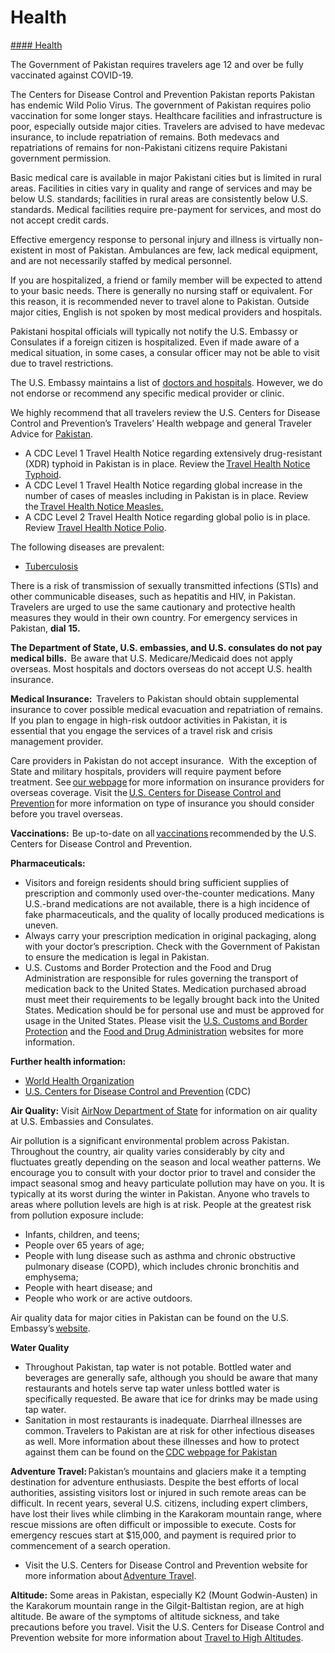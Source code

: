 # Health

[#### Health](javascript:void(0); "Health")

The Government of Pakistan requires travelers age 12 and over be fully vaccinated against COVID-19.

The Centers for Disease Control and Prevention Pakistan reports Pakistan has endemic Wild Polio Virus. The government of Pakistan requires polio vaccination for some longer stays. Healthcare facilities and infrastructure is poor, especially outside major cities. Travelers are advised to have medevac insurance, to include repatriation of remains. Both medevacs and repatriations of remains for non-Pakistani citizens require Pakistani government permission.

Basic medical care is available in major Pakistani cities but is limited in rural areas. Facilities in cities vary in quality and range of services and may be below U.S. standards; facilities in rural areas are consistently below U.S. standards. Medical facilities require pre-payment for services, and most do not accept credit cards.

Effective emergency response to personal injury and illness is virtually non-existent in most of Pakistan. Ambulances are few, lack medical equipment, and are not necessarily staffed by medical personnel.

If you are hospitalized, a friend or family member will be expected to attend to your basic needs. There is generally no nursing staff or equivalent. For this reason, it is recommended never to travel alone to Pakistan. Outside major cities, English is not spoken by most medical providers and hospitals.

Pakistani hospital officials will typically not notify the U.S. Embassy or Consulates if a foreign citizen is hospitalized. Even if made aware of a medical situation, in some cases, a consular officer may not be able to visit due to travel restrictions.

The U.S. Embassy maintains a list of [doctors and hospitals](https://pk.usembassy.gov/medical-assistance/). However, we do not endorse or recommend any specific medical provider or clinic.

We highly recommend that all travelers review the U.S. Centers for Disease Control and Prevention’s Travelers’ Health webpage and general Traveler Advice for [Pakistan](https://wwwnc.cdc.gov/travel/destinations/traveler/none/pakistan?s_cid=ncezid-dgmq-travel-single-001).

* A CDC Level 1 Travel Health Notice regarding extensively drug-resistant (XDR) typhoid in Pakistan is in place. Review the [Travel Health Notice Typhoid](https://wwwnc.cdc.gov/travel/notices/watch/xdr-typhoid-fever-pakistan).
* A CDC Level 1 Travel Health Notice regarding global increase in the number of cases of measles including in Pakistan is in place. Review the [Travel Health Notice Measles.](https://wwwnc.cdc.gov/travel/notices/watch/measles-globe)
* A CDC Level 2 Travel Health Notice regarding global polio is in place. Review [Travel Health Notice Polio](https://wwwnc.cdc.gov/travel/notices/level2/global-polio).

The following diseases are prevalent:

* [Tuberculosis](https://www.cdc.gov/tb/?CDC_AAref_Val=https://www.cdc.gov/tb/default.htm)

There is a risk of transmission of sexually transmitted infections (STIs) and other communicable diseases, such as hepatitis and HIV, in Pakistan. Travelers are urged to use the same cautionary and protective health measures they would in their own country. For emergency services in Pakistan, **dial** **15.**

**The Department of State, U.S. embassies, and U.S. consulates do not pay medical bills.**  Be aware that U.S. Medicare/Medicaid does not apply overseas. Most hospitals and doctors overseas do not accept U.S. health insurance.

**Medical Insurance:**  Travelers to Pakistan should obtain supplemental insurance to cover possible medical evacuation and repatriation of remains. If you plan to engage in high-risk outdoor activities in Pakistan, it is essential that you engage the services of a travel risk and crisis management provider.

Care providers in Pakistan do not accept insurance.  With the exception of State and military hospitals, providers will require payment before treatment. See [our webpage](https://travel.state.gov/content/travel/en/international-travel/before-you-go/your-health-abroad/Insurance_Coverage_Overseas.html?cq_ck=1708701048867) for more information on insurance providers for overseas coverage. Visit the [U.S. Centers for Disease Control and Prevention](https://wwwnc.cdc.gov/travel/page/insurance) for more information on type of insurance you should consider before you travel overseas.

**Vaccinations:**  Be up-to-date on all [vaccinations](https://wwwnc.cdc.gov/travel/destinations/traveler/none/pakistan?s_cid=ncezid-dgmq-travel-single-001) recommended by the U.S. Centers for Disease Control and Prevention.

**Pharmaceuticals:**

* Visitors and foreign residents should bring sufficient supplies of prescription and commonly used over-the-counter medications. Many U.S.-brand medications are not available, there is a high incidence of fake pharmaceuticals, and the quality of locally produced medications is uneven.
* Always carry your prescription medication in original packaging, along with your doctor’s prescription. Check with the Government of Pakistan to ensure the medication is legal in Pakistan.
* U.S. Customs and Border Protection and the Food and Drug Administration are responsible for rules governing the transport of medication back to the United States. Medication purchased abroad must meet their requirements to be legally brought back into the United States. Medication should be for personal use and must be approved for usage in the United States. Please visit the [U.S. Customs and Border Protection](https://www.cbp.gov/travel/us-citizens/know-before-you-go/prohibited-and-restricted-items) and the [Food and Drug Administration](https://www.fda.gov/drugs/buying-using-medicine-safely/buying-medicine-outside-united-states) websites for more information.

**Further health information:**

* [World Health Organization](https://www.who.int/countries)
* [U.S. Centers for Disease Control and Prevention](http://wwwnc.cdc.gov/travel/) (CDC)

**Air Quality:** Visit [AirNow Department of State](https://www.airnow.gov/international/us-embassies-and-consulates/) for information on air quality at U.S. Embassies and Consulates.

Air pollution is a significant environmental problem across Pakistan. Throughout the country, air quality varies considerably by city and fluctuates greatly depending on the season and local weather patterns. We encourage you to consult with your doctor prior to travel and consider the impact seasonal smog and heavy particulate pollution may have on you. It is typically at its worst during the winter in Pakistan. Anyone who travels to areas where pollution levels are high is at risk. People at the greatest risk from pollution exposure include:

* Infants, children, and teens;
* People over 65 years of age;
* People with lung disease such as asthma and chronic obstructive pulmonary disease (COPD), which includes chronic bronchitis and emphysema;
* People with heart disease; and
* People who work or are active outdoors.

Air quality data for major cities in Pakistan can be found on the U.S. Embassy’s [website](https://pk.usembassy.gov/air-quality-data/).

**Water Quality**

* Throughout Pakistan, tap water is not potable. Bottled water and beverages are generally safe, although you should be aware that many restaurants and hotels serve tap water unless bottled water is specifically requested. Be aware that ice for drinks may be made using tap water.
* Sanitation in most restaurants is inadequate. Diarrheal illnesses are common. Travelers to Pakistan are at risk for other infectious diseases as well. More information about these illnesses and how to protect against them can be found on the [CDC webpage for Pakistan](https://wwwnc.cdc.gov/travel/destinations/traveler/none/pakistan)

**Adventure Travel:** Pakistan’s mountains and glaciers make it a tempting destination for adventure enthusiasts. Despite the best efforts of local authorities, assisting visitors lost or injured in such remote areas can be difficult. In recent years, several U.S. citizens, including expert climbers, have lost their lives while climbing in the Karakoram mountain range, where rescue missions are often difficult or impossible to execute. Costs for emergency rescues start at $15,000, and payment is required prior to commencement of a search operation.

* Visit the U.S. Centers for Disease Control and Prevention website for more information about [Adventure Travel](https://wwwnc.cdc.gov/travel/page/adventure).

**Altitude:** Some areas in Pakistan, especially K2 (Mount Godwin-Austen) in the Karakorum mountain range in the Gilgit-Baltistan region, are at high altitude. Be aware of the symptoms of altitude sickness, and take precautions before you travel. Visit the U.S. Centers for Disease Control and Prevention website for more information about [Travel to High Altitudes](https://wwwnc.cdc.gov/travel/page/travel-to-high-altitudes).